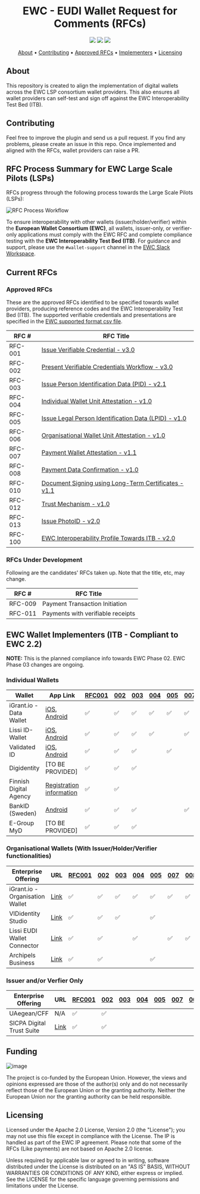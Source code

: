<h1 align="center">
    EWC - EUDI Wallet Request for Comments (RFCs)
</h1>

<p align="center">
    <a href="/../../commits/" title="Last Commit"><img src="https://img.shields.io/github/last-commit/EWC-consortium/eudi-wallet-rfcs?style=flat"></a>
    <a href="/../../issues" title="Open Issues"><img src="https://img.shields.io/github/issues/EWC-consortium/eudi-wallet-rfcs?style=flat"></a>
    <a href="./LICENSE" title="License"><img src="https://img.shields.io/badge/License-Apache%202.0-yellowgreen?style=flat"></a>
</p>

<p align="center">
  <a href="#about">About</a> •
  <a href="#contributing">Contributing</a> •
  <a href="#approved-rfcs">Approved RFCs</a> •
  <a href="#ewc-wallet-implementers-itb---compliant-to-ewc-21">Implementers</a> •
  <a href="#licensing">Licensing</a>
</p>

## About

This repository is created to align the implementation of digital wallets across the EWC LSP consortium wallet providers. This also ensures all wallet providers can self-test and sign off against the EWC Interoperability Test Bed (ITB).

## Contributing

Feel free to improve the plugin and send us a pull request. If you find any problems, please create an issue in this repo. Once implemented and aligned with the RFCs, wallet providers can raise a PR.

## RFC Process Summary for EWC Large Scale Pilots (LSPs)

RFCs progress through the following process towards the Large Scale Pilots (LSPs):

![RFC Process Workflow](https://github.com/user-attachments/assets/5fc6cf87-9364-47bc-8666-8817b07779df)

To ensure interoperability with other wallets (issuer/holder/verifier) within the **European Wallet Consortium (EWC)**, all wallets, issuer-only, or verifier-only applications must comply with the EWC RFC and complete compliance testing with the **EWC Interoperability Test Bed (ITB)**. For guidance and support, please use the `#wallet-support` channel in the [EWC Slack Workspace](https://eudigitaliden-gax7504.slack.com/archives/C063LNT4L4R).

## Current RFCs

### Approved RFCs

These are the approved RFCs identified to be specified towards wallet providers, producing reference codes and the EWC Interoperability Test Bed (ITB). The supported verifiable credentials and presentations are specified in the [EWC supported format csv file](https://github.com/EWC-consortium/eudi-wallet-rfcs/blob/main/ewc-supported-formats.csv).

| **RFC #** | **RFC Title**                                                                                                |
| --------- | ------------------------------------------------------------------------------------------------------------ |
| RFC-001   | [Issue Verifiable Credential - v3.0](ewc-rfc001-issue-verifiable-credential.md)                              |
| RFC-002   | [Present Verifiable Credentials Workflow - v3.0](ewc-rfc002-present-verifiable-credentials.md)               |
| RFC-003   | [Issue Person Identification Data (PID) - v2.1](ewc-rfc003-issue-person-identification-data.md)              |
| RFC-004   | [Individual Wallet Unit Attestation - v1.0](ewc-rfc004-individual-wallet-attestation.md)                     |
| RFC-005   | [Issue Legal Person Identification Data (LPID) - v1.0](ewc-rfc005-issue-legal-person-identification-data.md) |
| RFC-006   | [Organisational Wallet Unit Attestation - v1.0](/ewc-rfc006-organisational-wallet-unit-attestation.md)       |
| RFC-007   | [Payment Wallet Attestation - v1.1](payment-rfcs/ewc-rfc007-payment-wallet-attestation.md)                   |
| RFC-008   | [Payment Data Confirmation - v1.0](payment-rfcs/ewc-rfc008-payment-data-confirmation.md)                     |
| RFC-010   | [Document Signing using Long-Term Certificates - v1.1](ewc-rfc010-long-term-certifice-qes-creation.md)       |
| RFC-012   | [Trust Mechanism - v1.0](ewc-rfc012-trust-mechanism.md)                                                      |
| RFC-013   | [Issue PhotoID - v2.0](ewc-rfc013-issue-photoid.md)                                                          |
| RFC-100   | [EWC Interoperability Profile Towards ITB - v2.0](https://github.com/EWC-consortium/eudi-wallet-rfcs/blob/main/ewc-rfc100-interoperability-profile-towards-itb.md)   |

### RFCs Under Development

Following are the candidates' RFCs taken up. Note that the title, etc, may change.

| **RFC #** | **RFC Title**                     |
| --------- | --------------------------------- |
| RFC-009   | Payment Transaction Initiation    |
| RFC-011   | Payments with verifiable receipts |

## EWC Wallet Implementers (ITB - Compliant to EWC 2.2)

**NOTE:** This is the planned compliance info towards EWC Phase 02. EWC Phase 03 changes are ongoing. 

### Individual Wallets

| Wallet                  | App Link                                                                                                                                                    | [RFC001](ewc-rfc001-issue-verifiable-credential.md) | [002](ewc-rfc002-present-verifiable-credentials.md) | [003](ewc-rfc003-issue-person-identification-data.md) | [004](ewc-rfc004-individual-wallet-attestation.md) | [005](ewc-rfc005-issue-legal-person-identification-data.md) | [007](payment-rfcs/ewc-rfc007-payment-wallet-attestation.md) | [008](payment-rfcs/ewc-rfc008-payment-data-confirmation.md) | [100](ewc-rfc100-interoperability-profile-towards-itb-v1.0.md) |
| ----------------------- | ----------------------------------------------------------------------------------------------------------------------------------------------------------- | --------------------------------------------------- | --------------------------------------------------- | ----------------------------------------------------- | -------------------------------------------------- | ----------------------------------------------------------- | ------------------------------------------------------------ | ----------------------------------------------------------- | -------------------------------------------------------------- |
| iGrant.io - Data Wallet | [iOS](https://apple.co/2Mz9nJp), [Android](https://play.google.com/store/apps/details?id=io.igrant.mobileagent)                                             | ✅                                                   | ✅                                                   | ✅                                                     | ✅                                                  | ✅                                                           | ✅                                                            | ✅                                                           | ✅                                                              |
| Lissi ID-Wallet         | [iOS](https://apps.apple.com/de/app/lissi-id-wallet/id6475958390), [Android](https://play.google.com/store/apps/details?id=io.lissi.mobile.android)         | ✅                                                   | ✅                                                   | ✅                                                     | ✅                                                  |                                                             | ✅                                                            | ✅                                                           | ✅                                                              |
| Validated ID            | [iOS](https://apps.apple.com/us/app/id-wallet-lsp/id6504026408), [Android](https://play.google.com/store/apps/details?id=com.vididentity.wallet.lsp)        | ✅                                                   | ✅                                                   | ✅                                                     |                                                    | ✅                                                           |                                                              |                                                             | ✅                                                              |
| Digidentity             | [TO BE PROVIDED]                                                                                                                                            | ✅                                                   | ✅                                                   | ✅                                                     |                                                    |                                                             |                                                              |                                                             | ✅                                                              |
| Finnish Digital Agency  | [Registration information](https://wiki.dvv.fi/spaces/EDI/pages/311075054/Esimerkkisovelluksen+testaaminen+Testing+the+EUDI+Wallet+Demo+mobile+application) | ✅                                                   | ✅                                                   |                                                       |                                                    |                                                             |                                                              |                                                             | ✅                                                              |
| BankID (Sweden)         | [Android](https://lsp-poc.bankid.com/)                                                                                                                      | ✅                                                   | ✅                                                   | ✅                                                     |                                                    |                                                             | ✅                                                            | ✅                                                           | ✅                                                              |
| E-Group MyD             | [TO BE PROVIDED]                                                                                                                                            | ✅                                                   | ✅                                                   | ✅                                                     |                                                    |                                                             |                                                              |                                                             | ✅                                                              |

### Organisational Wallets (With Issuer/Holder/Verifier functionalities)

| Enterprise Offering             | URL                                                               | [RFC001](ewc-rfc001-issue-verifiable-credential.md) | [002](ewc-rfc002-present-verifiable-credentials.md) | [003](ewc-rfc003-issue-person-identification-data.md) | [004](ewc-rfc004-individual-wallet-attestation.md) | [005](ewc-rfc005-issue-legal-person-identification-data.md) | [007](payment-rfcs/ewc-rfc007-payment-wallet-attestation.md) | [008](payment-rfcs/ewc-rfc008-payment-data-confirmation.md) | [100](ewc-rfc100-interoperability-profile-towards-itb-v1.0.md) |
| ------------------------------- | ----------------------------------------------------------------- | --------------------------------------------------- | --------------------------------------------------- | ----------------------------------------------------- | -------------------------------------------------- | ----------------------------------------------------------- | ------------------------------------------------------------ | ----------------------------------------------------------- | -------------------------------------------------------------- |
| iGrant.io - Organisation Wallet | [Link](https://docs.igrant.io/docs/organisation-wallet-overview/) | ✅                                                   | ✅                                                   | ✅                                                     | ✅                                                  | ✅                                                           | ✅                                                            | ✅                                                           | ✅                                                              |
| VIDidentity Studio              | [Link](https://docs.vidchain.net/docs/Components/vidcredential)   | ✅                                                   | ✅                                                   | ✅                                                     |                                                    | ✅                                                           |                                                              |                                                             | ✅                                                              |
| Lissi EUDI Wallet Connector     | [Link](https://www.lissi.id/eudi-wallet-connector)                | ✅                                                   | ✅                                                   |                                                       | ✅                                                  |                                                             | ✅                                                            | ✅                                                           | ✅                                                              |
| Archipels Business              | [Link](https://app.archipels.io)                                  | ✅                                                   | ✅                                                   |                                                       |                                                    | ✅                                                           |                                                              |                                                             | ✅                                                              |

### Issuer and/or Verfier Only

| Enterprise Offering       | URL                                 | [RFC001](ewc-rfc001-issue-verifiable-credential.md) | [002](ewc-rfc002-present-verifiable-credentials.md) | [003](ewc-rfc003-issue-person-identification-data.md) | [004](ewc-rfc004-individual-wallet-attestation.md) | [005](ewc-rfc005-issue-legal-person-identification-data.md) | [007](payment-rfcs/ewc-rfc007-payment-wallet-attestation.md) | [008](payment-rfcs/ewc-rfc008-payment-data-confirmation.md) | [100](ewc-rfc100-interoperability-profile-towards-itb-v1.0.md) |
| ------------------------- | ----------------------------------- | --------------------------------------------------- | --------------------------------------------------- | ----------------------------------------------------- | -------------------------------------------------- | ----------------------------------------------------------- | ------------------------------------------------------------ | ----------------------------------------------------------- | -------------------------------------------------------------- |
| UAegean/CFF               | N/A                                 | ✅                                                   | ✅                                                   |                                                       |                                                    |                                                             |                                                              |                                                             | N/A                                                            |
| SICPA Digital Trust Suite | [Link](https://docs.dip.sicpa.com/) | ✅                                                   | ✅                                                   |                                                       |                                                    |                                                             |                                                              |                                                             | ✅                                                              |

## Funding

![image](https://github.com/EWC-consortium/ewc-wiki/assets/455274/1ac9b4e3-06b9-4c3c-a2af-ec5fbf584517)

The project is co-funded by the European Union. However, the views and opinions expressed are those of the author(s) only and do not necessarily reflect those of the European Union or the granting authority. Neither the European Union nor the granting authority can be held responsible.

## Licensing

Licensed under the Apache 2.0 License, Version 2.0 (the "License"); you may not use this file except in compliance with the License. The IP is handled as part of the EWC IP agreement. Please note that some of the RFCs (Like payments) are not based on Apache 2.0 license.

Unless required by applicable law or agreed to in writing, software distributed under the License is distributed on an "AS IS" BASIS, WITHOUT WARRANTIES OR CONDITIONS OF ANY KIND, either express or implied. See the LICENSE for the specific language governing permissions and limitations under the License.
